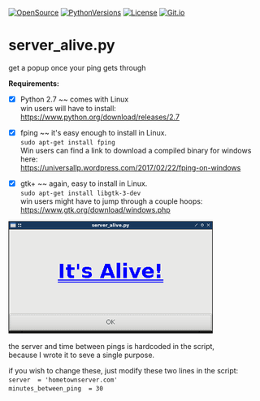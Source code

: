 
[![OpenSource](https://img.shields.io/badge/Open-Source-orange.svg)](https://github.com/doyousketch2)  [![PythonVersions](https://img.shields.io/badge/Python-2.7-blue.svg)](https://www.python.org/)  [![License](https://img.shields.io/badge/license-GPL--v3-lightgrey.svg)](https://www.gnu.org/licenses/gpl-3.0.en.html)  [![Git.io](https://img.shields.io/badge/Git.io-fptgb-233139.svg)](https://git.io/fptgb)  

# server_alive.py  
get a popup once your ping gets through  

**Requirements:**  
- [x] Python 2.7  ~~  comes with Linux  
      win users will have to install:  
      https://www.python.org/download/releases/2.7  

- [x] fping ~~  it's easy enough to install in Linux.  
      `sudo apt-get install fping`  
      Win users can find a link to download a compiled binary for windows here:  
      https://universallp.wordpress.com/2017/02/22/fping-on-windows  
      
- [x] gtk+  ~~  again, easy to install in Linux.  
      `sudo apt-get install libgtk-3-dev`  
       win users might have to jump through a couple hoops:  
       https://www.gtk.org/download/windows.php  

![image](https://raw.githubusercontent.com/doyousketch2/server_alive/master/Screenshot.png)  

the server and time between pings is hardcoded in the script,  
because I wrote it to seve a single purpose.  

if you wish to change these, just modify these two lines in the script:  
`server  = 'hometownserver.com'`  
`minutes_between_ping  = 30`  

